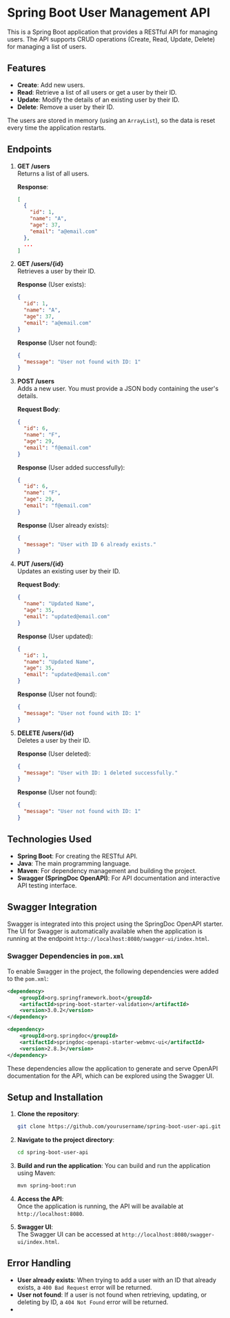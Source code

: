 
# Spring Boot User Management API

This is a Spring Boot application that provides a RESTful API for managing users. The API supports CRUD operations (Create, Read, Update, Delete) for managing a list of users.

## Features

- **Create**: Add new users.
- **Read**: Retrieve a list of all users or get a user by their ID.
- **Update**: Modify the details of an existing user by their ID.
- **Delete**: Remove a user by their ID.

The users are stored in memory (using an `ArrayList`), so the data is reset every time the application restarts.

## Endpoints

1. **GET /users**  
   Returns a list of all users.

   **Response**:
   ```json
   [
     {
       "id": 1,
       "name": "A",
       "age": 37,
       "email": "a@email.com"
     },
     ...
   ]
   ```

2. **GET /users/{id}**  
   Retrieves a user by their ID.

   **Response** (User exists):
   ```json
   {
     "id": 1,
     "name": "A",
     "age": 37,
     "email": "a@email.com"
   }
   ```

   **Response** (User not found):
   ```json
   {
     "message": "User not found with ID: 1"
   }
   ```

3. **POST /users**  
   Adds a new user. You must provide a JSON body containing the user's details.

   **Request Body**:
   ```json
   {
     "id": 6,
     "name": "F",
     "age": 29,
     "email": "f@email.com"
   }
   ```

   **Response** (User added successfully):
   ```json
   {
     "id": 6,
     "name": "F",
     "age": 29,
     "email": "f@email.com"
   }
   ```

   **Response** (User already exists):
   ```json
   {
     "message": "User with ID 6 already exists."
   }
   ```

4. **PUT /users/{id}**  
   Updates an existing user by their ID.

   **Request Body**:
   ```json
   {
     "name": "Updated Name",
     "age": 35,
     "email": "updated@email.com"
   }
   ```

   **Response** (User updated):
   ```json
   {
     "id": 1,
     "name": "Updated Name",
     "age": 35,
     "email": "updated@email.com"
   }
   ```

   **Response** (User not found):
   ```json
   {
     "message": "User not found with ID: 1"
   }
   ```

5. **DELETE /users/{id}**  
   Deletes a user by their ID.

   **Response** (User deleted):
   ```json
   {
     "message": "User with ID: 1 deleted successfully."
   }
   ```

   **Response** (User not found):
   ```json
   {
     "message": "User not found with ID: 1"
   }
   ```

## Technologies Used

- **Spring Boot**: For creating the RESTful API.
- **Java**: The main programming language.
- **Maven**: For dependency management and building the project.
- **Swagger (SpringDoc OpenAPI)**: For API documentation and interactive API testing interface.

## Swagger Integration

Swagger is integrated into this project using the SpringDoc OpenAPI starter. The UI for Swagger is automatically available when the application is running at the endpoint `http://localhost:8080/swagger-ui/index.html`.

### Swagger Dependencies in `pom.xml`

To enable Swagger in the project, the following dependencies were added to the `pom.xml`:

```xml
<dependency>
    <groupId>org.springframework.boot</groupId>
    <artifactId>spring-boot-starter-validation</artifactId>
    <version>3.0.2</version>
</dependency>

<dependency>
    <groupId>org.springdoc</groupId>
    <artifactId>springdoc-openapi-starter-webmvc-ui</artifactId>
    <version>2.8.3</version>
</dependency>
```

These dependencies allow the application to generate and serve OpenAPI documentation for the API, which can be explored using the Swagger UI.

## Setup and Installation

1. **Clone the repository**:
   ```bash
   git clone https://github.com/yourusername/spring-boot-user-api.git
   ```

2. **Navigate to the project directory**:
   ```bash
   cd spring-boot-user-api
   ```

3. **Build and run the application**:
   You can build and run the application using Maven:
   ```bash
   mvn spring-boot:run
   ```

4. **Access the API**:  
   Once the application is running, the API will be available at `http://localhost:8080`.

5. **Swagger UI**:  
   The Swagger UI can be accessed at `http://localhost:8080/swagger-ui/index.html`.

## Error Handling

- **User already exists**: When trying to add a user with an ID that already exists, a `400 Bad Request` error will be returned.
- **User not found**: If a user is not found when retrieving, updating, or deleting by ID, a `404 Not Found` error will be returned.
- 
